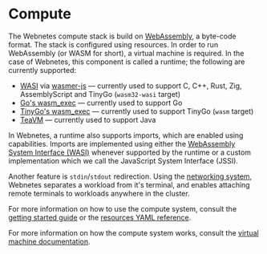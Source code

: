 # Compute

The Webnetes compute stack is build on [WebAssembly](https://en.wikipedia.org/wiki/WebAssembly), a byte-code format. The stack is configured using resources. In order to run WebAssembly (or WASM for short), a virtual machine is required. In the case of Webnetes, this component is called a runtime; the following are currently supported:

- [WASI](https://wasi.dev/) via [wasmer-js](https://github.com/wasmerio/wasmer-js) — currently used to support C, C++, Rust, Zig, AssemblyScript and TinyGo (`wasm32-wasi` target)
- [Go's wasm_exec](https://github.com/golang/go/blob/master/misc/wasm/wasm_exec.js) — currently used to support Go
- [TinyGo's wasm_exec](https://github.com/tinygo-org/tinygo/blob/release/targets/wasm_exec.js) — currently used to support TinyGo (`wasm` target)
- [TeaVM](http://teavm.org/) — currently used to support Java

In Webnetes, a runtime also supports imports, which are enabled using capabilities. Imports are implemented using either the [WebAssembly System Interface (WASI)](https://wasi.dev/) whenever supported by the runtime or a custom implementation which we call the JavaScript System Interface (JSSI).

Another feature is `stdin`/`stdout` redirection. Using the [networking system](./networking.md), Webnetes separates a workload from it's terminal, and enables attaching remote terminals to workloads anywhere in the cluster.

For more information on how to use the compute system, consult the [getting started guide](../getting-started) or the [resources YAML reference](../reference/resources-yaml.md).

For more information on how the compute system works, consult the [virtual machine documentation](https://alphahorizonio.github.io/webnetes/classes/virtualmachine.html).
